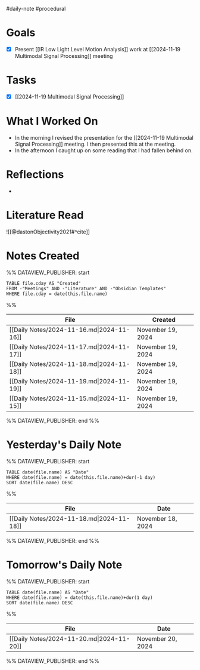 #daily-note #procedural 

# Goals

- [x] Present [[IR Low Light Level Motion Analysis]] work at [[2024-11-19 Multimodal Signal Processing]] meeting

# Tasks

- [x] [[2024-11-19 Multimodal Signal Processing]]

# What I Worked On

- In the morning I revised the presentation for the [[2024-11-19 Multimodal Signal Processing]] meeting. I then presented this at the meeting.
- In the afternoon I caught up on some reading that I had fallen behind on.

# Reflections

- 

# Literature Read

![[@dastonObjectivity2021#^cite]]

# Notes Created


%% DATAVIEW_PUBLISHER: start
```dataview
TABLE file.cday AS "Created"
FROM -"Meetings" AND -"Literature" AND -"Obsidian Templates"
WHERE file.cday = date(this.file.name)
```
%%

| File                                      | Created           |
| ----------------------------------------- | ----------------- |
| [[Daily Notes/2024-11-16.md\|2024-11-16]] | November 19, 2024 |
| [[Daily Notes/2024-11-17.md\|2024-11-17]] | November 19, 2024 |
| [[Daily Notes/2024-11-18.md\|2024-11-18]] | November 19, 2024 |
| [[Daily Notes/2024-11-19.md\|2024-11-19]] | November 19, 2024 |
| [[Daily Notes/2024-11-15.md\|2024-11-15]] | November 19, 2024 |

%% DATAVIEW_PUBLISHER: end %%

# Yesterday's Daily Note

%% DATAVIEW_PUBLISHER: start
```dataview
TABLE date(file.name) AS "Date"
WHERE date(file.name) = date(this.file.name)+dur(-1 day)
SORT date(file.name) DESC
```
%%

| File                                      | Date              |
| ----------------------------------------- | ----------------- |
| [[Daily Notes/2024-11-18.md\|2024-11-18]] | November 18, 2024 |

%% DATAVIEW_PUBLISHER: end %%
# Tomorrow's Daily Note

%% DATAVIEW_PUBLISHER: start
```dataview
TABLE date(file.name) AS "Date"
WHERE date(file.name) = date(this.file.name)+dur(1 day)
SORT date(file.name) DESC
```
%%

| File                                      | Date              |
| ----------------------------------------- | ----------------- |
| [[Daily Notes/2024-11-20.md\|2024-11-20]] | November 20, 2024 |

%% DATAVIEW_PUBLISHER: end %%


